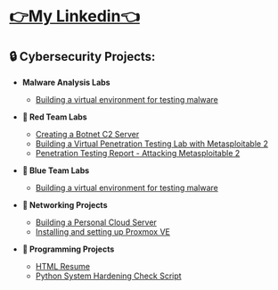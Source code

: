 <h1><a href="https://www.linkedin.com/in/malachi-rewane/">👉My Linkedin👈</a></h1>

<h2>🔒 Cybersecurity Projects:</h2>

- <b>Malware Analysis Labs</b>
  - [Building a virtual environment for testing malware](https://github.com/MalachiSec/Malware_Analysis_VE_Lab)

- <b>🔴 Red Team Labs</b>
  - [Creating a Botnet C2 Server](https://github.com/MalachiSec/Malware_Analysis_VE_Lab)
  - [Building a Virtual Penetration Testing Lab with Metasploitable 2](https://github.com/MalachiSec/Malware_Analysis_VE_Lab)
  - [Penetration Testing Report - Attacking Metasploitable 2](https://github.com/MalachiSec/Malware_Analysis_VE_Lab)

- <b>🔵 Blue Team Labs</b>
  - [Building a virtual environment for testing malware](https://github.com/MalachiSec/Malware_Analysis_VE_Lab)

 - <b>🛜 Networking Projects </b>
   - [Building a Personal Cloud Server](https://github.com/MalachiSec/Resume)
   - [Installing and setting up Proxmox VE](https://github.com/MalachiSec/Resume)

- <b>🔧 Programming Projects</b>
  - [HTML Resume](https://github.com/MalachiSec/Resume)
  - [Python System Hardening Check Script](https://github.com/MalachiSec/Resume)
